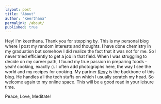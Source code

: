 ```yaml
---
layout: post
title: "About"
author: "Keerthana"
permalink: /about/
published: true
---
```


Hey! I'm keerthana. Thank you for stopping by. This is my personal blog where I post my random interests and thoughts. I have done chemistry in my graduation but somehow I did realize the fact that it was not for me. So I never tried efficiently to get a job in that field. When I was struggling to decide on my career path, I found my true passion in preparing foods - yeah! cooking, exactly :). I often add photographs here, the way I see the world and my recipes for cooking. My partner [Kevy](https://gnulinuxmate.com) is the backbone of this blog. He handles all the tech stuffs on which I usually scratch my head. So welcome again to my online space. This will be a good read in your leisure time.

Peace, Love, Meditate!
